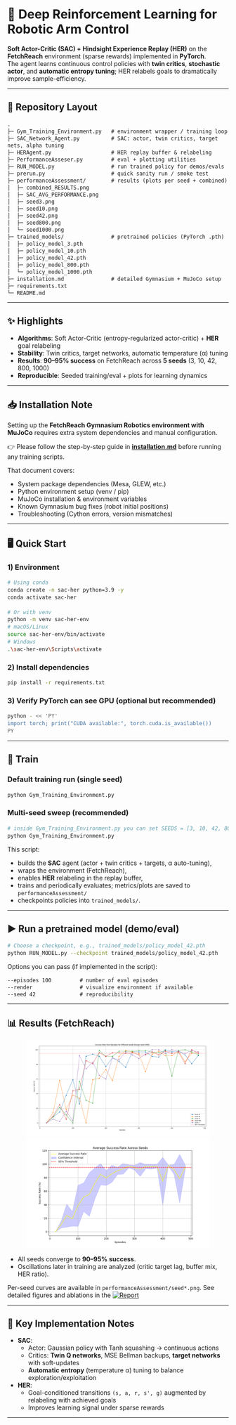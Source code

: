# 🤖 Deep Reinforcement Learning for Robotic Arm Control
**Soft Actor-Critic (SAC) + Hindsight Experience Replay (HER)** on the **FetchReach** environment (sparse rewards) implemented in **PyTorch**.  
The agent learns continuous control policies with **twin critics**, **stochastic actor**, and **automatic entropy tuning**; HER relabels goals to dramatically improve sample-efficiency.

---

## 📂 Repository Layout
```
.
├─ Gym_Training_Environment.py   # environment wrapper / training loop
├─ SAC_Network_Agent.py          # SAC: actor, twin critics, target nets, alpha tuning
├─ HERAgent.py                   # HER replay buffer & relabeling
├─ PerformanceAsseser.py         # eval + plotting utilities
├─ RUN_MODEL.py                  # run trained policy for demos/evals
├─ prerun.py                     # quick sanity run / smoke test
├─ performanceAssessment/        # results (plots per seed + combined)
│  ├─ combined_RESULTS.png
│  ├─ SAC_AVG_PERFORMANCE.png
│  ├─ seed3.png
│  ├─ seed10.png
│  ├─ seed42.png
│  ├─ seed800.png
│  └─ seed1000.png
├─ trained_models/               # pretrained policies (PyTorch .pth)
│  ├─ policy_model_3.pth
│  ├─ policy_model_10.pth
│  ├─ policy_model_42.pth
│  ├─ policy_model_800.pth
│  └─ policy_model_1000.pth
├─ installation.md               # detailed Gymnasium + MuJoCo setup
├─ requirements.txt
└─ README.md
```

---

## ✨ Highlights
- **Algorithms**: Soft Actor-Critic (entropy-regularized actor-critic) + **HER** goal relabeling
- **Stability**: Twin critics, target networks, automatic temperature (α) tuning
- **Results**: **90–95% success** on FetchReach across **5 seeds** (3, 10, 42, 800, 1000)
- **Reproducible**: Seeded training/eval + plots for learning dynamics

---

## 📥 Installation Note
Setting up the **FetchReach Gymnasium Robotics environment with MuJoCo** requires extra system dependencies and manual configuration.  

👉 Please follow the step-by-step guide in [**installation.md**](./installation.md) before running any training scripts.  

That document covers:  
- System package dependencies (Mesa, GLEW, etc.)  
- Python environment setup (venv / pip)  
- MuJoCo installation & environment variables  
- Known Gymnasium bug fixes (robot initial positions)  
- Troubleshooting (Cython errors, version mismatches)  

---

## 🖥️ Quick Start

### 1) Environment
```bash
# Using conda
conda create -n sac-her python=3.9 -y
conda activate sac-her

# Or with venv
python -m venv sac-her-env
# macOS/Linux
source sac-her-env/bin/activate
# Windows
.\sac-her-env\Scripts\activate
```

### 2) Install dependencies
```bash
pip install -r requirements.txt
```

### 3) Verify PyTorch can see GPU (optional but recommended)
```bash
python - << 'PY'
import torch; print("CUDA available:", torch.cuda.is_available())
PY
```

---

## 🚀 Train

### Default training run (single seed)
```bash
python Gym_Training_Environment.py
```

### Multi-seed sweep (recommended)
```bash
# inside Gym_Training_Environment.py you can set SEEDS = [3, 10, 42, 800, 1000]
python Gym_Training_Environment.py
```

This script:
- builds the **SAC** agent (actor + twin critics + targets, α auto-tuning),
- wraps the environment (FetchReach),
- enables **HER** relabeling in the replay buffer,
- trains and periodically evaluates; metrics/plots are saved to `performanceAssessment/`
- checkpoints policies into `trained_models/`.

---

## ▶️ Run a pretrained model (demo/eval)
```bash
# Choose a checkpoint, e.g., trained_models/policy_model_42.pth
python RUN_MODEL.py --checkpoint trained_models/policy_model_42.pth
```

Options you can pass (if implemented in the script):
```
--episodes 100         # number of eval episodes
--render               # visualize environment if available
--seed 42              # reproducibility
```

---

## 📊 Results (FetchReach)

<p align="center">
  <img src="performanceAssessment/combined_RESULTS.png" width="420" alt="Combined Results"/>
  <img src="performanceAssessment/SAC_AVG_PERFORMANCE.png" width="420" alt="Average Performance"/>
</p>

- All seeds converge to **90–95% success**.
- Oscillations later in training are analyzed (critic target lag, buffer mix, HER ratio).

Per-seed curves are available in `performanceAssessment/seed*.png`.
See detailed figures and ablations in the [![Report](https://img.shields.io/badge/Report-PDF-red)](./RL_FINAL_REPORT.pdf)


---

## 🔧 Key Implementation Notes
- **SAC**:
  - Actor: Gaussian policy with Tanh squashing → continuous actions
  - Critics: **Twin Q networks**, MSE Bellman backups, **target networks** with soft-updates
  - **Automatic entropy** (temperature α) tuning to balance exploration/exploitation
- **HER**:
  - Goal-conditioned transitions `(s, a, r, s', g)` augmented by relabeling with achieved goals
  - Improves learning signal under sparse rewards

---


